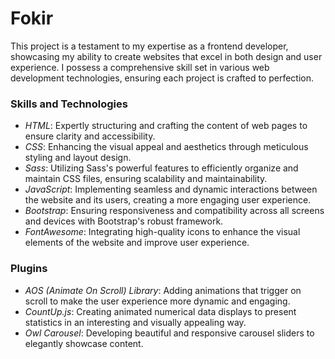 # Fokir
This project is a testament to my expertise as a frontend developer, showcasing my ability to create websites that excel in both design and user experience. I possess a comprehensive skill set in various web development technologies, ensuring each project is crafted to perfection.

### Skills and Technologies

- *HTML*: Expertly structuring and crafting the content of web pages to ensure clarity and accessibility.
- *CSS*: Enhancing the visual appeal and aesthetics through meticulous styling and layout design.
- *Sass*: Utilizing Sass's powerful features to efficiently organize and maintain CSS files, ensuring scalability and maintainability.
- *JavaScript*: Implementing seamless and dynamic interactions between the website and its users, creating a more engaging user experience.
- *Bootstrap*: Ensuring responsiveness and compatibility across all screens and devices with Bootstrap's robust framework.
- *FontAwesome*: Integrating high-quality icons to enhance the visual elements of the website and improve user experience.

### Plugins

- *AOS (Animate On Scroll) Library*: Adding animations that trigger on scroll to make the user experience more dynamic and engaging.
- *CountUp.js*: Creating animated numerical data displays to present statistics in an interesting and visually appealing way.
- *Owl Carousel*: Developing beautiful and responsive carousel sliders to elegantly showcase content.
